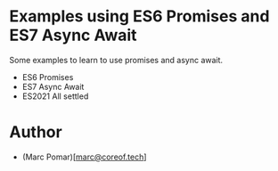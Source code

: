 # Examples using ES6 Promises and ES7 Async Await

Some examples to learn to use promises and async await.

- ES6 Promises
- ES7 Async Await
- ES2021 All settled

# Author

- (Marc Pomar)[marc@coreof.tech]

